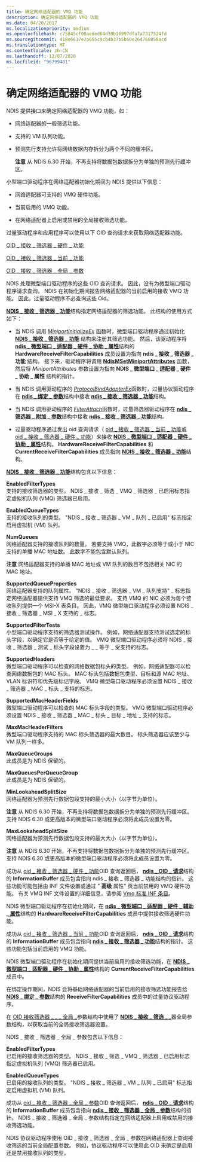```yaml
---
title: 确定网络适配器的 VMQ 功能
description: 确定网络适配器的 VMQ 功能
ms.date: 04/20/2017
ms.localizationpriority: medium
ms.openlocfilehash: c75845cf00aeded64d30b16997dfa7a7317524fd
ms.sourcegitcommit: 418e6617e2a695c9cb4b37b5b60e264760858acd
ms.translationtype: MT
ms.contentlocale: zh-CN
ms.lasthandoff: 12/07/2020
ms.locfileid: "96799401"
---
```

# <a name="determining-the-vmq-capabilities-of-a-network-adapter"></a>确定网络适配器的 VMQ 功能





NDIS 提供接口来确定网络适配器的 VMQ 功能，如：

-   网络适配器的一般筛选功能。

-   支持的 VM 队列功能。

-   预测先行支持允许将网络数据内存拆分为两个不同的缓冲区。

    **注意**  从 NDIS 6.30 开始，不再支持将数据包数据拆分为单独的预测先行缓冲区。

     

小型端口驱动程序在网络适配器初始化期间为 NDIS 提供以下信息：

-   网络适配器可支持的 VMQ 硬件功能。

-   当前启用的 VMQ 功能。

-   在网络适配器上启用或禁用的全局接收筛选功能。

过量驱动程序和应用程序可以使用以下 OID 查询请求来获取网络适配器功能。

[OID \_ 接收 \_ 筛选器 \_ 硬件 \_ 功能](./oid-receive-filter-hardware-capabilities.md)

[OID \_ 接收 \_ 筛选器 \_ 当前 \_ 功能](./oid-receive-filter-current-capabilities.md)

[OID \_ 接收 \_ 筛选器 \_ 全局 \_ 参数](./oid-receive-filter-global-parameters.md)

NDIS 处理微型端口驱动程序的这些 OID 查询请求。 因此，没有为微型端口驱动程序请求查询。 NDIS 在初始化期间报告网络适配器的当前启用的接收 VMQ 功能。 因此，过量驱动程序不必查询这些 Oid。

[**NDIS \_ 接收 \_ 筛选器 \_ 功能**](/windows-hardware/drivers/ddi/ntddndis/ns-ntddndis-_ndis_receive_filter_capabilities)结构指定网络适配器的筛选功能。 此结构的使用方式如下：

-   当 NDIS 调用 [*MiniportInitializeEx*](/windows-hardware/drivers/ddi/ndis/nc-ndis-miniport_initialize) 函数时，微型端口驱动程序通过初始化 [**NDIS \_ 接收 \_ 筛选器 \_ 功能**](/windows-hardware/drivers/ddi/ntddndis/ns-ntddndis-_ndis_receive_filter_capabilities) 结构来注册其筛选功能。 然后，该驱动程序将 [**ndis \_ 微型端口 \_ 适配器 \_ 硬件 \_ 协助 \_ 属性**](/windows-hardware/drivers/ddi/ndis/ns-ndis-_ndis_miniport_adapter_hardware_assist_attributes)结构的 **HardwareReceiveFilterCapabilities** 成员设置为指向 **ndis \_ 接收 \_ 筛选器 \_ 功能** 结构。 接下来，驱动程序将调用 [**NdisMSetMiniportAttributes**](/windows-hardware/drivers/ddi/ndis/nf-ndis-ndismsetminiportattributes) 函数，然后将 *MiniportAttributes* 参数设置为指向 **NDIS \_ 微型端口 \_ 适配器 \_ 硬件 \_ 协助 \_ 属性** 结构的指针。

-   当 NDIS 调用驱动程序的 [*ProtocolBindAdapterEx*](/windows-hardware/drivers/ddi/ndis/nc-ndis-protocol_bind_adapter_ex)函数时，过量协议驱动程序在 [**ndis \_ 绑定 \_ 参数**](/windows-hardware/drivers/ddi/ndis/ns-ndis-_ndis_bind_parameters)结构中接收 [**ndis \_ 接收 \_ 筛选器 \_ 功能**](/windows-hardware/drivers/ddi/ntddndis/ns-ntddndis-_ndis_receive_filter_capabilities)结构。

-   当 NDIS 调用驱动程序的 [*FilterAttach*](/windows-hardware/drivers/ddi/ndis/nc-ndis-filter_attach)函数时，过量筛选器驱动程序在 [**ndis \_ 筛选器 \_ 附加 \_ 参数**](/windows-hardware/drivers/ddi/ndis/ns-ndis-_ndis_filter_attach_parameters)结构中接收 [**ndis \_ 接收 \_ 筛选器 \_ 功能**](/windows-hardware/drivers/ddi/ntddndis/ns-ntddndis-_ndis_receive_filter_capabilities)结构。

-   过量驱动程序通过发出 oid 查询请求（ [oid \_ 接收 \_ 筛选器 \_ 当前 \_ 功能](./oid-receive-filter-current-capabilities.md)或 [oid \_ 接收 \_ 筛选器 \_ 硬件 \_ 功能](./oid-receive-filter-hardware-capabilities.md)）来接收 [**NDIS \_ 微型端口 \_ 适配器 \_ 硬件 \_ 协助 \_ 属性**](/windows-hardware/drivers/ddi/ndis/ns-ndis-_ndis_miniport_adapter_hardware_assist_attributes)结构。 **HardwareReceiveFilterCapabilities** 和 **CurrentReceiveFilterCapabilities** 成员指向 [**NDIS \_ 接收 \_ 筛选器 \_ 功能**](/windows-hardware/drivers/ddi/ntddndis/ns-ntddndis-_ndis_receive_filter_capabilities)结构。

[**NDIS \_ 接收 \_ 筛选器 \_ 功能**](/windows-hardware/drivers/ddi/ntddndis/ns-ntddndis-_ndis_receive_filter_capabilities)结构包含以下信息：

<a href="" id="enabledfiltertypes"></a>**EnabledFilterTypes**  
支持的接收筛选器的类型。 NDIS \_ 接收 \_ 筛选 \_ VMQ \_ 筛选器 \_ 已启用标志指定虚拟机队列 (VMQ) 筛选器已启用。

<a href="" id="enabledqueuetypes"></a>**EnabledQueueTypes**  
支持的接收队列的类型。 "NDIS \_ 接收 \_ 筛选器 \_ VM \_ 队列 \_ 已启用" 标志指定启用虚拟机 (VM) 队列。

<a href="" id="numqueues"></a>**NumQueues**  
网络适配器支持的接收队列的数量。 若要支持 VMQ，此数字必须等于或小于 NIC 支持的单播 MAC 地址数。 此数字不能包含默认队列。

**注意**  网络适配器支持的单播 MAC 地址或 VM 队列的数目不包括相关 NIC 的 MAC 地址。

 

<a href="" id="supportedqueueproperties"></a>**SupportedQueueProperties**  
网络适配器支持的队列属性。 "NDIS \_ 接收 \_ 筛选器 \_ VM \_ 队列支持" \_ 标志指定网络适配器提供支持 VMQ 筛选的最低要求。 支持 VMQ 的 NIC 必须为每个接收队列提供一个 MSI-X 表条目。 因此，VMQ 微型端口驱动程序必须设置 NDIS \_ 接收 \_ 筛选器 \_ MSI \_ X 支持的 \_ 标志。

<a href="" id="supportedfiltertests"></a>**SupportedFilterTests**  
小型端口驱动程序支持的筛选器测试操作。 例如，网络适配器支持测试选定的标头字段，以确定它是否等于给定的值。 VMQ 微型端口驱动程序必须将 NDIS \_ 接收 \_ 筛选器 \_ 测试 \_ 标头字段设置为 \_ \_ 等于 \_ 受支持的标志。

<a href="" id="supportedheaders"></a>**SupportedHeaders**  
微型端口驱动程序可以检查的网络数据包标头的类型。 例如，网络适配器可以检查网络数据包的 MAC 标头。 MAC 标头包括数据包类型、目标和源 MAC 地址、VLAN 标识符和优先级标记字段。 VMQ 微型端口驱动程序必须设置 NDIS \_ 接收 \_ 筛选器 \_ MAC \_ 标头 \_ 支持的标志。

<a href="" id="supportedmacheaderfields"></a>**SupportedMacHeaderFields**  
微型端口驱动程序可以检查的 MAC 标头字段的类型。 VMQ 微型端口驱动程序必须设置 NDIS \_ 接收 \_ 筛选器 \_ MAC \_ 标头 \_ 目标 \_ 地址 \_ 支持的标志。

<a href="" id="maxmacheaderfilters"></a>**MaxMacHeaderFilters**  
微型端口驱动程序支持的 MAC 标头筛选器的最大数目。 标头筛选器应该至少与 VM 队列一样多。

<a href="" id="maxqueuegroups"></a>**MaxQueueGroups**  
此成员是为 NDIS 保留的。

<a href="" id="maxqueuesperqueuegroup"></a>**MaxQueuesPerQueueGroup**  
此成员是为 NDIS 保留的。

<a href="" id="minlookaheadsplitsize"></a>**MinLookaheadSplitSize**  
网络适配器为预测先行数据包段支持的最小大小（以字节为单位）。

**注意**  从 NDIS 6.30 开始，不再支持将数据包数据拆分为单独的预测先行缓冲区。 支持 NDIS 6.30 或更高版本的微型端口驱动程序必须将此成员设置为零。

 

<a href="" id="maxlookaheadsplitsize"></a>**MaxLookaheadSplitSize**  
网络适配器为预测先行数据包段支持的最大大小（以字节为单位）。

**注意**  从 NDIS 6.30 开始，不再支持将数据包数据拆分为单独的预测先行缓冲区。 支持 NDIS 6.30 或更高版本的微型端口驱动程序必须将此成员设置为零。

 

成功从 [oid \_ 接收 \_ 筛选器 \_ 硬件 \_ 功能](./oid-receive-filter-hardware-capabilities.md)OID 查询返回后， [**ndis \_ OID \_ 请求**](/windows-hardware/drivers/ddi/ndis/ns-ndis-_ndis_oid_request)结构的 **InformationBuffer** 成员包含指向 ndis \_ 接收 \_ 筛选器 \_ 功能结构的指针。 这些功能可能包括由 INF 文件设置或通过 " **高级** 属性" 页当前禁用的 VMQ 硬件功能。 有关 VMQ INF 文件设置的详细信息，请参阅 [Vmq 标准 INF 条目](./standardized-inf-keywords-for-vmq.md)。

NDIS 微型端口驱动程序在初始化期间，在 [**ndis \_ 微型端口 \_ 适配器 \_ 硬件 \_ 辅助 \_ 属性**](/windows-hardware/drivers/ddi/ndis/ns-ndis-_ndis_miniport_adapter_hardware_assist_attributes)结构的 **HardwareReceiveFilterCapabilities** 成员中提供接收筛选硬件功能。

成功从 [oid \_ 接收 \_ 筛选器 \_ 当前 \_ 功能](./oid-receive-filter-current-capabilities.md)OID 查询返回后， [**ndis \_ OID \_ 请求**](/windows-hardware/drivers/ddi/ndis/ns-ndis-_ndis_oid_request)结构的 **InformationBuffer** 成员包含指向 [**ndis \_ 接收 \_ 筛选器 \_ 功能**](/windows-hardware/drivers/ddi/ntddndis/ns-ntddndis-_ndis_receive_filter_capabilities)结构的指针。 这些功能包括当前启用的 VMQ 功能。

NDIS 微型端口驱动程序在初始化期间提供当前启用的接收筛选功能，在 [**NDIS \_ 微型端口 \_ 适配器 \_ 硬件 \_ 协助 \_ 属性**](/windows-hardware/drivers/ddi/ndis/ns-ndis-_ndis_miniport_adapter_hardware_assist_attributes)结构的 **CurrentReceiveFilterCapabilities** 成员中。

在绑定操作期间，NDIS 会将基础网络适配器的当前启用的接收筛选功能报告给 [**NDIS \_ 绑定 \_ 参数**](/windows-hardware/drivers/ddi/ndis/ns-ndis-_ndis_bind_parameters)结构的 **ReceiveFilterCapabilities** 成员中的过量协议驱动程序。

在 [OID 接收筛选器 \_ \_ \_ 全局 \_](./oid-receive-filter-global-parameters.md)参数结构中使用了 [**NDIS \_ 接收 \_ 筛选 \_ \_**](/windows-hardware/drivers/ddi/ntddndis/ns-ntddndis-_ndis_receive_filter_global_parameters)器全局参数结构，以获取当前的全局接收筛选器设置。

NDIS \_ 接收 \_ 筛选器 \_ 全局 \_ 参数包含以下信息：

<a href="" id="enabledfiltertypes"></a>**EnabledFilterTypes**  
已启用的接收筛选器的类型。 NDIS \_ 接收 \_ 筛选 \_ VMQ \_ 筛选器 \_ 已启用标志指定虚拟机队列 (VMQ) 筛选器已启用。

<a href="" id="enabledqueuetypes"></a>**EnabledQueueTypes**  
已启用的接收队列的类型。 "NDIS \_ 接收 \_ 筛选器 \_ VM \_ 队列 \_ 已启用" 标志指定启用虚拟机 (VM) 队列。

成功从 [oid \_ 接收 \_ 筛选器 \_ 全局 \_ 参数](./oid-receive-filter-global-parameters.md)OID 查询返回后， [**ndis \_ OID \_ 请求**](/windows-hardware/drivers/ddi/ndis/ns-ndis-_ndis_oid_request)结构的 **InformationBuffer** 成员包含指向 [**ndis \_ 接收 \_ 筛选器 \_ 全局 \_ 参数**](/windows-hardware/drivers/ddi/ntddndis/ns-ntddndis-_ndis_receive_filter_global_parameters)结构的指针。 NDIS \_ 接收 \_ 筛选器 \_ 全局 \_ 参数结构指定在网络适配器上启用或禁用的接收筛选功能。

NDIS 协议驱动程序使用 OID \_ 接收 \_ 筛选器 \_ 全局 \_ 参数在网络适配器上查询接收筛选的当前全局配置参数。 例如，协议驱动程序可以使用此 OID 来确定是启用还是禁用接收队列的类型。

 

